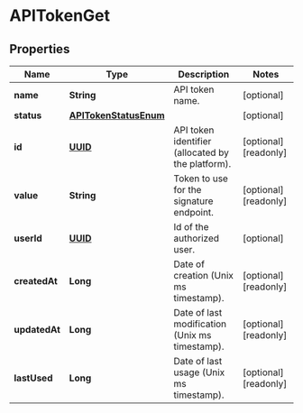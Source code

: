 

# APITokenGet

## Properties

Name | Type | Description | Notes
------------ | ------------- | ------------- | -------------
**name** | **String** | API token name. |  [optional]
**status** | [**APITokenStatusEnum**](APITokenStatusEnum.md) |  |  [optional]
**id** | [**UUID**](UUID.md) | API token identifier (allocated by the platform). |  [optional] [readonly]
**value** | **String** | Token to use for the signature endpoint. |  [optional] [readonly]
**userId** | [**UUID**](UUID.md) | Id of the authorized user. |  [optional]
**createdAt** | **Long** | Date of creation (Unix ms timestamp). |  [optional] [readonly]
**updatedAt** | **Long** | Date of last modification (Unix ms timestamp). |  [optional] [readonly]
**lastUsed** | **Long** | Date of last usage (Unix ms timestamp). |  [optional] [readonly]



